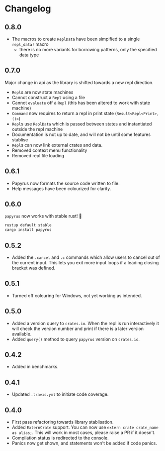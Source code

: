 # Changelog

## 0.8.0

- The macros to create `ReplData` have been simplfied to a single `repl_data!` macro
  - there is no more variants for borrowing patterns, only the specified data type

## 0.7.0

Major change in api as the library is shifted towards a new repl direction.

- `Repl`s are now state machines
- Cannot construct a `Repl` using a file
- Cannot `evaluate` off a `Repl` (this has been altered to work with state machine)
- `Command` now requires to return a repl in print state (`Result<Repl<Print>, ()>`)
- `Repl`s use `ReplData` which is passed between states and instantiated outside the repl machine
- Documentation is not up to date, and will not be until some features stablise
- `Repl`s can now link external crates and data.
- Removed context menu functionality
- Removed repl file loading

## 0.6.1

- Papyrus now formats the source code written to file.
- Help messages have been colourized for clarity.

## 0.6.0

`papyrus` now works with stable rust! 🎉

```sh
rustup default stable
cargo install papyrus
```

## 0.5.2

- Added the `.cancel` and `.c` commands which allow users to cancel out of the current input. This lets you exit more input loops if a leading closing bracket was defined.

## 0.5.1

- Turned off colouring for Windows, not yet working as intended.

## 0.5.0

- Added a version query to `crates.io`. When the repl is run interactively it will check the version number and print if there is a later version available.
- Added `query()` method to query `papyrus` version on `crates.io`.

## 0.4.2

- Added in benchmarks.

## 0.4.1

- Updated `.travis.yml` to initiate code coverage.

## 0.4.0

- First pass refactoring towards library stablisation.
- Added `ExternCrate` support. You can now use `extern crate crate_name as alias;`. This will work in most cases, please raise a PR if it doesn't.
- Compilation status is redirected to the console.
- Panics now get shown, and statements won't be added if code panics.